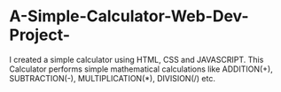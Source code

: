 # A-Simple-Calculator-Web-Dev-Project-
I created a simple calculator using HTML, CSS and JAVASCRIPT. This Calculator performs simple mathematical calculations like ADDITION(+), SUBTRACTION(-), MULTIPLICATION(*), DIVISION(/) etc.
